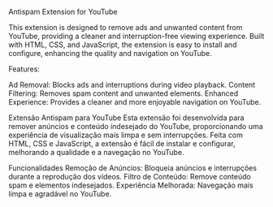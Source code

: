 Antispam Extension for YouTube

This extension is designed to remove ads and unwanted content from YouTube, providing a cleaner and interruption-free viewing experience. Built with HTML, CSS, and JavaScript, the extension is easy to install and configure, enhancing the quality and navigation on YouTube.

Features:

Ad Removal: Blocks ads and interruptions during video playback.
Content Filtering: Removes spam content and unwanted elements.
Enhanced Experience: Provides a cleaner and more enjoyable navigation on YouTube.



Extensão Antispam para YouTube
Esta extensão foi desenvolvida para remover anúncios e conteúdo indesejado do YouTube, proporcionando uma experiência de visualização mais limpa e sem interrupções. Feita com HTML, CSS e JavaScript, a extensão é fácil de instalar e configurar, melhorando a qualidade e a navegação no YouTube.

Funcionalidades
Remoção de Anúncios: Bloqueia anúncios e interrupções durante a reprodução dos vídeos.
Filtro de Conteúdo: Remove conteúdo spam e elementos indesejados.
Experiência Melhorada: Navegação mais limpa e agradável no YouTube.
